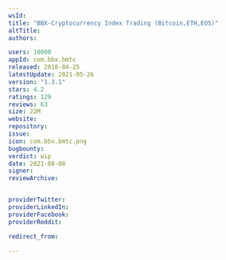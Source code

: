 ```yaml
---
wsId: 
title: "BBX-Cryptocurrency Index Trading (Bitcoin,ETH,EOS)"
altTitle: 
authors:

users: 10000
appId: com.bbx.bmtc
released: 2018-04-25
latestUpdate: 2021-05-26
version: "1.3.1"
stars: 4.2
ratings: 129
reviews: 63
size: 22M
website: 
repository: 
issue: 
icon: com.bbx.bmtc.png
bugbounty: 
verdict: wip
date: 2021-08-08
signer: 
reviewArchive:


providerTwitter: 
providerLinkedIn: 
providerFacebook: 
providerReddit: 

redirect_from:

---
```



